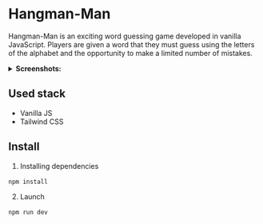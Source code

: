 # Hangman-Man
Hangman-Man is an exciting word guessing game developed in vanilla JavaScript. Players are given a word that they must guess using the letters of the alphabet and the opportunity to make a limited number of mistakes.

<details><summary><b>Screenshots:</b></summary>
<img src="public/screenshots/1.png" />
<img src="public/screenshots/2.png" />
<img src="public/screenshots/3.png" />
<img src="public/screenshots/4.png" />
<img src="public/screenshots/5.png" />
</details>

## Used stack
- Vanilla JS
- Tailwind CSS

## Install

1. Installing dependencies
```
npm install
```
2. Launch
```
npm run dev
```
